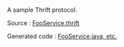 A sample Thrift protocol.

Source
: [FooService.thrift](src/main/thrift/FooService.thrift)

Generated code
: [FooService.java, etc.](src/main/java/com/linecorp/lich/sample/thrift/)
